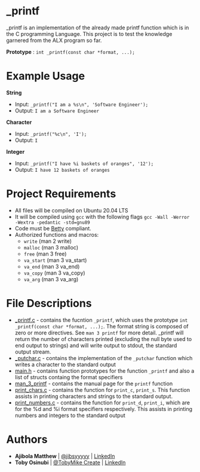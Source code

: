 # _printf

_printf is an implementation of the already made printf function which is in the C programming Language. This project is to test the knowledge garnered from the ALX program so far. 

**Prototype** : `int _printf(const char *format, ...);`

# Example Usage

**String**
- Input: `_printf("I am a %s\n", 'Software Engineer');`
- Output: `I am a Software Engineer`

**Character**
- Input: `_printf("%c\n", 'I');`
- Output: `I`

**Integer**
- Input: `_printf("I have %i baskets of oranges", '12');`
- Output: `I have 12 baskets of oranges`

# Project Requirements
- All files will be compiled on Ubuntu 20.04 LTS
- It will be compiled using `gcc` with the following flags `gcc -Wall -Werror -Wextra -pedantic -std=gnu89`
- Code must be [Betty](https://github.com/holbertonschool/Betty/wiki) compliant.
- Authorized functions and macros:
  - `write` (man 2 write)
  - `malloc` (man 3 malloc)
  - `free` (man 3 free)
  - `va_start` (man 3 va_start)
  - `va_end` (man 3 va_end)
  - `va_copy` (man 3 va_copy)
  - `va_arg` (man 3 va_arg)

# File Descriptions
- [_printf.c](./_printf.c) -  contains the fucntion `_printf`, which uses the prototype `int _printf(const char *format, ...);`. The format string is composed of zero or more directives. See `man 3 printf` for more detail. _printf will return the number of characters printed (excluding the null byte used to end output to strings) and will write output to stdout, the standard output stream.
- [_putchar.c](./_putchar.c) - contains the implementation of the `_putchar` function which writes a character to the standard output 
- [main.h](./main.h) - contains function prototypes for the function `_printf` and also a list of structs containg the format specifiers
- [man_3_printf](./man_3_printf) - contains the manual page for the `printf` function 
- [print_chars.c](./print_chars.c) - contains the function for `print_c`, `print_s`. This function assists in printing characters and strings to the standard output.
- [print_numbers.c](./print_numbers.c) - contains the function for `print_d`, `print_i`, which are for the %d and %i format specifiers respectively. This assists in printing numbers and integers to the standard output

# Authors
- **Ajibola Matthew** | [@jibsyyyyy](https://twitter.com/jibsyyyyy) |  [LinkedIn](https://linkedin.com/in/jibbycodes)
- **Toby Osinubi** | [@TobyMike Create](https://twitter.com/TobymikeCreate) | [LinkedIn](https://linkedin.com/in/oluwatobiloba-osinubi-9978741b8) 
